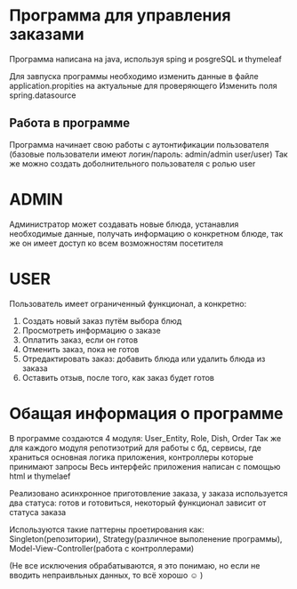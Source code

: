 # Программа для управления заказами

Программа написана на java, используя sping и posgreSQL и thymeleaf

Для завпуска программы необходимо изменить данные в файле application.propities на актуальные для проверяющего
Изменить поля spring.datasource

## Работа в программе
Программа начинает свою работы с аутонтификации пользователя (базовые пользователи имеют логин/пароль: admin/admin user/user)
Так же можно создать доболнительного пользователя с ролью user

# ADMIN
Администратор может создавать новые блюда, устанавлия необходимые данные, получать информацию о конкретном блюде, так же он имеет доступ ко всем возможностям посетителя

# USER
Пользователь имеет ограниченный функционал, а конкретно:
 1) Создать новый заказ путём выбора блюд
 2) Просмотреть информацию о заказе
 3) Оплатить заказ, если он готов
 4) Отменить заказ, пока не готов
 5) Отредактировать заказ: добавить блюда или удалить блюда из заказа
 7) Оставить отзыв, после того, как заказ будет готов

# Обащая информация о программе
В программе создаются 4 модуля: User_Entity, Role, Dish, Order
Так же для каждого модуля репотизотрий для работы с бд, сервисы, где храниться основная логика приложения, контроллеры которые принимают запросы
Весь интерфейс приложения написан с помощью html и thymelaef

Реализовано асинхронное приготовление заказа, у заказа используется два статуса: готов и готовиться, некоторый функционал зависит от статуса заказа

Используются такие паттерны проетирования как: Singleton(репозитории), Strategy(различное выполенение программы), Model-View-Controller(работа с контроллерами)

(Не все исключения обрабатываются, я это понимаю, но если не вводить непраивльных данных, то всё хорошо ☺️ )
